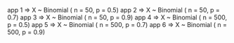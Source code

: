  app 1 => X ~ Binomial ( n = 50, p = 0.5)
 app 2 => X ~ Binomial ( n = 50, p = 0.7)
 app 3 => X ~ Binomial ( n = 50, p = 0.9)
 app 4 => X ~ Binomial ( n = 500, p = 0.5)
 app 5 => X ~ Binomial ( n = 500, p = 0.7)
 app 6 => X ~ Binomial ( n = 500, p = 0.9)
